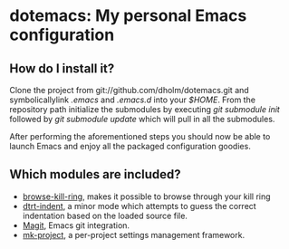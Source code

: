 dotemacs: My personal Emacs configuration
=========================================

How do I install it?
--------------------

Clone the project from git://github.com/dholm/dotemacs.git and symbolicallylink <i>.emacs</i> and <i>.emacs.d</i> into your <i>$HOME</i>. From the repository path initialize the submodules by executing <i>git submodule init</i> followed by <i>git submodule update</i> which will pull in all the submodules.

After performing the aforementioned steps you should now be able to launch Emacs and enjoy all the packaged configuration goodies.


Which modules are included?
---------------------------

 * [browse-kill-ring](http://www.todesschaf.org/projects/bkr), makes it possible to browse through your kill ring
 * [dtrt-indent](http://savannah.nongnu.org/projects/dtrt-indent/), a minor mode which attempts to guess the correct indentation based on the loaded source file.
 * [Magit](http://zagadka.vm.bytemark.co.uk/magit/), Emacs git integration.
 * [mk-project](http://github.com/mattkeller/mk-project), a per-project settings management framework.
